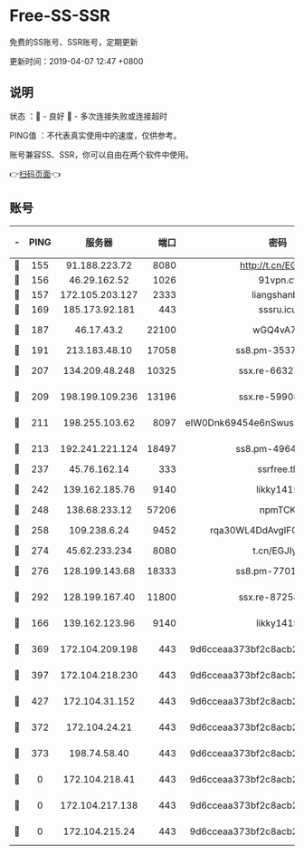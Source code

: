 # Free-SS-SSR

免费的SS账号、SSR账号，定期更新

更新时间：2019-04-07 12:47 +0800

## 说明

状态     ：🙂 - 良好 🙁 - 多次连接失败或连接超时

PING值   ：不代表真实使用中的速度，仅供参考。

账号兼容SS、SSR，你可以自由在两个软件中使用。

👉[扫码页面](https://liesauer.github.io/Free-SS-SSR/)👈

## 账号

|-|PING|服务器|端口|密码|加密方式|区域|
|:----:|:----:|:-----:|-----:|:----:|:----:|:----:|
|🙂|155|91.188.223.72|8080|http://t.cn/EGJIyrl|rc4-md5|RU|
|🙂|156|46.29.162.52|1026|91vpn.cf|rc4-md5|RU|
|🙂|157|172.105.203.127|2333|liangshanbo|chacha20|JP|
|🙂|169|185.173.92.181|443|sssru.icu|rc4-md5|RU|
|🙂|187|46.17.43.2|22100|wGQ4vA7D|aes-256-gcm|RU|
|🙂|191|213.183.48.10|17058|ss8.pm-35372165|rc4-md5|RU|
|🙂|207|134.209.48.248|10325|ssx.re-66327199|aes-256-cfb|US|
|🙂|209|198.199.109.236|13196|ssx.re-59908217|aes-256-cfb|US|
|🙂|211|198.255.103.62|8097|eIW0Dnk69454e6nSwuspv9DmS201tQ0D|aes-256-cfb|US|
|🙂|213|192.241.221.124|18497|ss8.pm-49648678|aes-256-cfb|US|
|🙂|237|45.76.162.14|333|ssrfree.tk|rc4|SG|
|🙂|242|139.162.185.76|9140|likky1415|aes-256-cfb|DE|
|🙂|248|138.68.233.12|57206|npmTCK|rc4-md5|US|
|🙂|258|109.238.6.24|9452|rqa30WL4DdAvgIFG6Fs3znzTa|aes-256-cfb|FR|
|🙂|274|45.62.233.234|8080|t.cn/EGJIyrl|rc4-md5|CA|
|🙂|276|128.199.143.68|18333|ss8.pm-77013643|aes-256-cfb|SG|
|🙂|292|128.199.167.40|11800|ssx.re-87258490|aes-256-cfb|SG|
|🙂|166|139.162.123.96|9140|likky1415|aes-256-cfb|JP|
|🙂|369|172.104.209.198|443|9d6cceaa373bf2c8acb22e60b6a58be6|aes-256-cfb|US|
|🙂|397|172.104.218.230|443|9d6cceaa373bf2c8acb22e60b6a58be6|aes-256-cfb|US|
|🙂|427|172.104.31.152|443|9d6cceaa373bf2c8acb22e60b6a58be6|aes-256-cfb|US|
|🙁|372|172.104.24.21|443|9d6cceaa373bf2c8acb22e60b6a58be6|aes-256-cfb|US|
|🙁|373|198.74.58.40|443|9d6cceaa373bf2c8acb22e60b6a58be6|aes-256-cfb|US|
|🙁|0|172.104.218.41|443|9d6cceaa373bf2c8acb22e60b6a58be6|aes-256-cfb|US|
|🙁|0|172.104.217.138|443|9d6cceaa373bf2c8acb22e60b6a58be6|aes-256-cfb|US|
|🙁|0|172.104.215.24|443|9d6cceaa373bf2c8acb22e60b6a58be6|aes-256-cfb|US|
